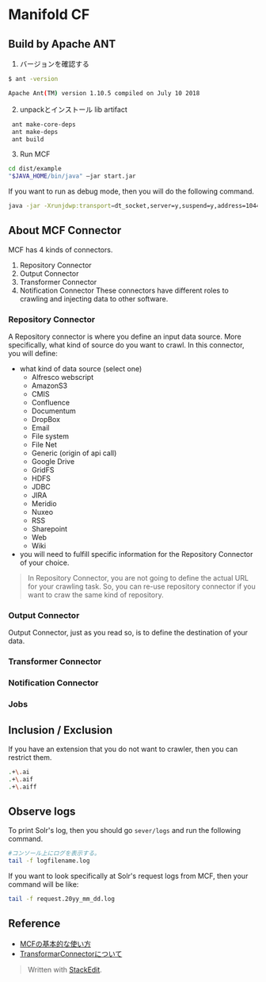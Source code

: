 #  Manifold CF 
## Build by Apache ANT

1. バージョンを確認する
```sh
$ ant -version

Apache Ant(TM) version 1.10.5 compiled on July 10 2018
```
2. unpackとインストール lib artifact 
```sh
 ant make-core-deps
 ant make-deps
 ant build 
```
3. Run MCF
```sh
cd dist/example 
"$JAVA_HOME/bin/java" –jar start.jar 
```
If you want to run as debug mode, then you will do the following command.
```sh
java -jar -Xrunjdwp:transport=dt_socket,server=y,suspend=y,address=1044 start.jar
```
## About MCF Connector
MCF has 4 kinds of connectors. 
1.  Repository Connector 
2.  Output Connector 
3.  Transformer Connector
4.  Notification Connector 
These connectors have different roles to crawling and injecting data to other software. 
### Repository Connector 
A Repository connector is where you define an input data source. More specifically, what kind of source do you want to crawl. 
In this connector, you will define:
- what kind of data source (select one)
	- Alfresco webscript 
	- AmazonS3 
	- CMIS
	- Confluence 
	- Documentum
	- DropBox
	- Email
	- File system
	- File Net
	- Generic (origin of api call)
	- Google Drive 
	- GridFS
	- HDFS
	- JDBC
	- JIRA
	- Meridio
	- Nuxeo 
	- RSS
	- Sharepoint
	- Web
	- Wiki
- you will need to fulfill specific information for the Repository Connector of your choice. 

> In Repository Connector, you are not going to define the actual URL for your crawling task. So, you can re-use repository connector if you want to craw the same kind of repository.  

### Output Connector 
Output Connector, just as you read so, is to define the destination of your data. 
 


### Transformer Connector

### Notification Connector


### Jobs 
## Inclusion / Exclusion 
If you have an extension that you do not want to crawler, then you can restrict them.
```sh
.+\.ai
.+\.aif
.+\.aiff
```


## Observe logs
To print Solr's log, then you should go `sever/logs`  and run the following command.
```sh
#コンソール上にログを表示する。
tail -f logfilename.log 
```
If you want to look specifically at Solr's request logs from MCF, then your command will be like:
```sh
tail -f request.20yy_mm_dd.log
```

## Reference 
- [MCFの基本的な使い方](https://qiita.com/makaishi2/items/3c101c2494be4e119402) 
- [TransformarConnectorについて](https://www.mico-project.eu/manifoldcf-mico-transformation-connectors/)






> Written with [StackEdit](https://stackedit.io/).
<!--stackedit_data:
eyJoaXN0b3J5IjpbMjc4NzM0MjEzXX0=
-->